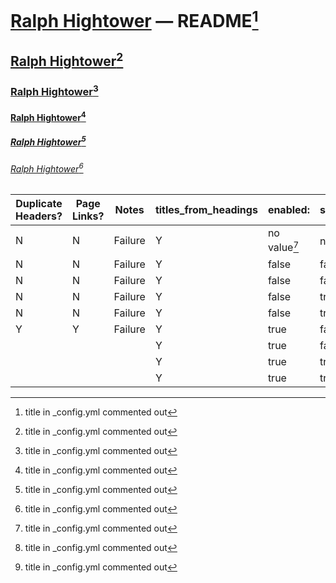 # [Ralph Hightower](https://ralphhightower.github.io/) — README[^11]

## [Ralph Hightower](https://ralphhightower.github.io/)[^11]

### [Ralph Hightower](https://ralphhightower.github.io/)[^11]

#### [Ralph Hightower](https://ralphhightower.github.io/)[^11]

##### [Ralph Hightower](https://ralphhightower.github.io/)[^11]

###### [Ralph Hightower](https://ralphhightower.github.io/)[^11]

| Duplicate<br />Headers? | Page<br />Links? | Notes | titles_from_headings | enabled: | strip_title: | collections: |
|---|---|---|---|---|---|---|
| N | N | Failure  | Y | no value[^11] | no value[^11] | no value[^11] |
| N | N | Failure  | Y | false | false | false |
| N | N | Failure  | Y | false | false | true  |
| N | N | Failure  | Y | false | true  | false |
| N | N | Failure  | Y | false | true  | true  |
| Y | Y | Failure  | Y | true  | false | false |
|  |  |   | Y | true  | false | true  |
|  |  |   | Y | true  | true  | false |
|  |  |   | Y | true  | true  | true  |

[^11]: title in _config.yml commented out
[^12]: titles_from_headings: live
[^13]: H1 does not have link.
